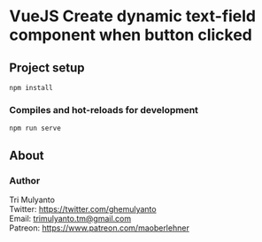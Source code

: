 # VueJS Create dynamic text-field component when button clicked

## Project setup
```
npm install
```
### Compiles and hot-reloads for development
```
npm run serve
```
## About
### Author

Tri Mulyanto  
Twitter: https://twitter.com/ghemulyanto    
Email: trimulyanto.tm@gmail.com  
Patreon: https://www.patreon.com/maoberlehner
